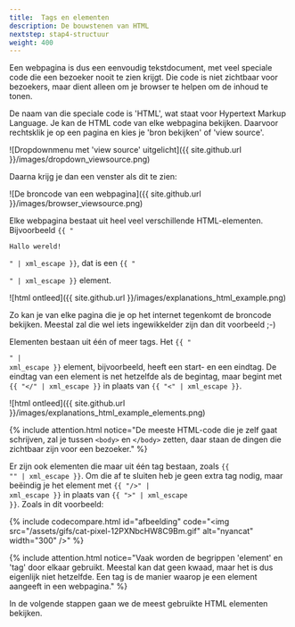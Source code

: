 ```yaml
---
title:  Tags en elementen
description: De bouwstenen van HTML
nextstep: stap4-structuur
weight: 400
---
```

Een webpagina is dus een eenvoudig tekstdocument, met veel speciale code die een bezoeker nooit te zien krijgt. Die code is niet zichtbaar voor bezoekers, maar dient alleen om je browser te helpen om de inhoud te tonen.

De naam van die speciale code is 'HTML', wat staat voor Hypertext Markup Language. Je kan de HTML code van elke webpagina bekijken. Daarvoor rechtsklik je op een pagina en kies je 'bron bekijken' of 'view source'.

![Dropdownmenu met 'view source' uitgelicht]({{ site.github.url }}/images/dropdown_viewsource.png)

Daarna krijg je dan een venster als dit te zien:

![De broncode van een webpagina]({{ site.github.url }}/images/browser_viewsource.png)

Elke webpagina bestaat uit heel veel verschillende HTML-elementen. Bijvoorbeeld <code>{{ "<p>Hallo wereld!</p>" | xml_escape }}</code>, dat is een <code>{{ "<p>" | xml_escape }}</code> element.

![html ontleed]({{ site.github.url }}/images/explanations_html_example.png)

Zo kan je van elke pagina die je op het internet tegenkomt de broncode bekijken. Meestal zal die wel iets ingewikkelder zijn dan dit voorbeeld ;-)

Elementen bestaan uit één of meer tags. Het <code>{{ "<p>" | xml_escape }}</code> element, bijvoorbeeld, heeft een start- en een eindtag. De eindtag van een element is net hetzelfde als de begintag, maar begint met <code>{{ "</" | xml_escape }}</code> in plaats van <code>{{ "<" | xml_escape }}</code>.

![html ontleed]({{ site.github.url }}/images/explanations_html_example_elements.png)

{% include attention.html notice="De meeste HTML-code die je zelf gaat schrijven, zal je tussen `<body>` en `</body>` zetten, daar staan de dingen die zichtbaar zijn voor een bezoeker." %}

Er zijn ook elementen die maar uit één tag bestaan, zoals <code>{{ "<img />" | xml_escape }}</code>. Om die af te sluiten heb je geen extra tag nodig, maar beëindig je het element met <code>{{ "/>" | xml_escape }}</code> in plaats van <code>{{ ">" | xml_escape }}</code>. Zoals in dit voorbeeld:

{% include codecompare.html id="afbeelding" code="<img src=\"/assets/gifs/cat-pixel-12PXNbcHW8C9Bm.gif\" alt=\"nyancat\" width=\"300\" />" %}

{% include attention.html notice="Vaak worden de begrippen 'element' en 'tag' door elkaar gebruikt. Meestal kan dat geen kwaad, maar het is dus eigenlijk niet hetzelfde. Een tag is de manier waarop je een element aangeeft in een webpagina." %}

In de volgende stappen gaan we de meest gebruikte HTML elementen bekijken.
